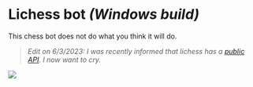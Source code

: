 # Lichess bot ***(Windows build)***

This chess bot does not do what you think it will do.

> *Edit on 6/3/2023: I was recently informed that lichess has a [public API](https://lichess.org/api). I now want to cry.*

![](assets/elo-grinder.gif)
